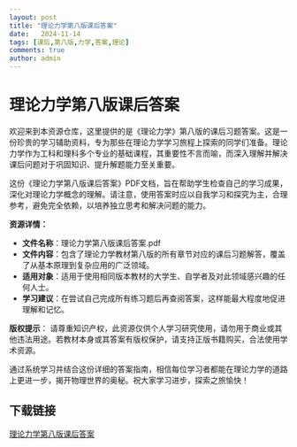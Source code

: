 ```yaml
---
layout: post
title: "理论力学第八版课后答案"
date:   2024-11-14
tags: [课后,第八版,力学,答案,理论]
comments: true
author: admin
---
```

# 理论力学第八版课后答案

欢迎来到本资源仓库，这里提供的是《理论力学》第八版的课后习题答案。这是一份珍贵的学习辅助资料，专为那些在理论力学学习旅程上探索的同学们准备。理论力学作为工科和理科多个专业的基础课程，其重要性不言而喻，而深入理解并解决课后问题对于巩固知识、提升解题能力至关重要。

这份《理论力学第八版课后答案》PDF文档，旨在帮助学生检查自己的学习成果，深化对理论力学概念的理解。请注意，使用答案时应以自我学习和探究为主，合理参考，避免完全依赖，以培养独立思考和解决问题的能力。

**资源详情：**
- **文件名称**：理论力学第八版课后答案.pdf
- **文件内容**：包含了理论力学教材第八版的所有章节对应的课后习题解答，覆盖了从基本原理到复杂应用的广泛领域。
- **适用对象**：适用于使用相同版本教材的大学生、自学者及对此领域感兴趣的任何人士。
- **学习建议**：在尝试自己完成所有练习题后再查阅答案，这样能最大程度地促进理解和记忆。

**版权提示**：
请尊重知识产权，此资源仅供个人学习研究使用，请勿用于商业或其他违法用途。若教材本身或其答案有版权保护，请支持正版书籍购买，合法使用学术资源。

通过系统学习并结合这份详细的答案指南，相信每位学习者都能在理论力学的道路上更进一步，揭开物理世界的奥秘。祝大家学习进步，探索之旅愉快！

## 下载链接

[理论力学第八版课后答案](https://pan.quark.cn/s/72dffaa0b94a)